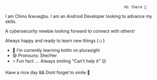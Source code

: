                                                          Hi there 👋
                                                          
I am Chino Ikwuegbu.
I am an Andriod Developer looking to advance my skills.

A cybersecurity newbie looking forward to connect with others!

Always happy and ready to learn new things {:relaxed:}

- 🌱 I’m currently learning  kotlin on plurasight
 - 😄 Pronouns: She/Her
 - ⚡ Fun fact: ...  Always smiling "Can't help it" 😉
 
 Have a nice day && Dont forget to smile  :smiling_face_with_three_hearts:
 


<!--
**slightlybae/slightlybae** is a ✨ _special_ ✨ repository because its `README.md` (this file) appears on your GitHub profile.

Here are some ideas to get you started:

- 🔭 I’m currently working on ...
- 🌱 I’m currently learning ...
- 👯 I’m looking to collaborate on ...
- 🤔 I’m looking for help with ...
- 💬 Ask me about ...
- 📫 How to reach me: ...
- 😄 Pronouns: ...
- ⚡ Fun fact: ...  Always smiling "Can't help it"
-->
